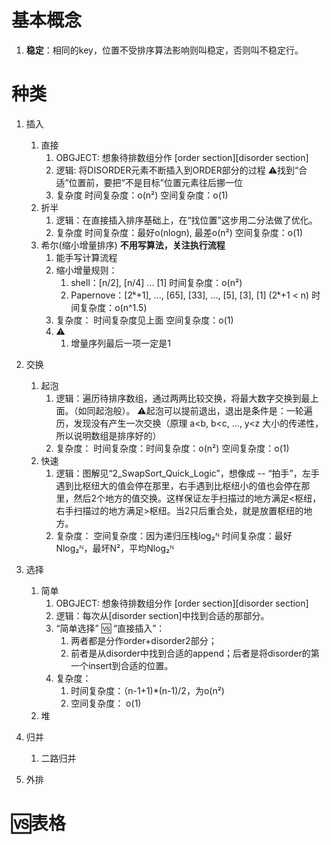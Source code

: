 # 基本概念
1. **稳定**：相同的key，位置不受排序算法影响则叫稳定，否则叫不稳定行。

# 种类
1. 插入
   1. 直接
      1. OBGJECT: 想象待排数组分作 [order section][disorder section]
      2. 逻辑: 将DISORDER元素不断插入到ORDER部分的过程 
            ⚠️找到“合适”位置前，要把“不是目标”位置元素往后挪一位
      3. 复杂度
        时间复杂度：o(n²)
        空间复杂度：o(1)
   2. 折半
      1. 逻辑：在直接插入排序基础上，在“找位置”这步用二分法做了优化。
      2. 复杂度
        时间复杂度：最好o(nlogn), 最差o(n²)
        空间复杂度：o(1)
   3. 希尔(缩小增量排序) __不用写算法，关注执行流程__
      1. 能手写计算流程
      2. 缩小增量规则：
         1. shell：[n/2], [n/4] ... [1] 时间复杂度：o(n²)
         2. Papernove：[2ᵏ+1], ..., [65], [33], ..., [5], [3], [1] (2ᵏ+1 < n) 时间复杂度：o(n^1.5)
      3. 复杂度：
        时间复杂度见上面
        空间复杂度：o(1)
      4. ⚠️
         1. 增量序列最后一项一定是1

2. 交换
   1. 起泡
      1. 逻辑：遍历待排序数组，通过两两比较交换，将最大数字交换到最上面。（如同起泡般）。
            ⚠️起泡可以提前退出，退出是条件是：一轮遍历，发现没有产生一次交换（原理 a<b, b<c, ..., y<z 大小的传递性，所以说明数组是排序好的）
      2. 复杂度：
        时间复杂度：时间复杂度：o(n²)
        空间复杂度：o(1)
   2. 快速
      1. 逻辑：图解见“2_SwapSort_Quick_Logic”，想像成 -- “拍手”，左手遇到比枢纽大的值会停在那里，右手遇到比枢纽小的值也会停在那里，然后2个地方的值交换。这样保证左手扫描过的地方满足<枢纽，右手扫描过的地方满足>枢纽。当2只后重合处，就是放置枢纽的地方。
      2. 复杂度：
        空间复杂度：因为递归压栈log₂ᴺ
        时间复杂度：最好Nlog₂ᴺ，最坏N²，平均Nlog₂ᴺ
        
3. 选择
   1. 简单
      1. OBGJECT: 想象待排数组分作 [order section][disorder section]
      2. 逻辑：每次从[disorder section]中找到合适的那部分。
      3. “简单选择” 🆚 “直接插入”：
         1. 两者都是分作order+disorder2部分；
         2. 前者是从disorder中找到合适的append；后者是将disorder的第一个insert到合适的位置。
      4. 复杂度：
         1. 时间复杂度：（n-1+1)*(n-1)/2，为o(n²)
         2. 空间复杂度： o(1)
   2. 堆
4. 归并
   1. 二路归并
5. 外排


# 🆚表格